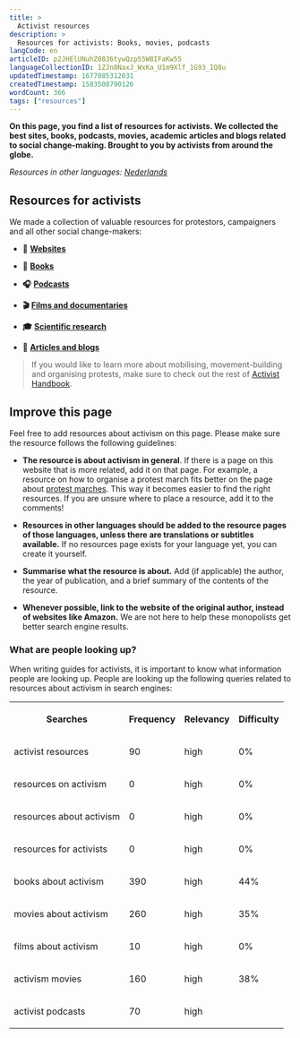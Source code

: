 ```yaml
---
title: >
  Activist resources
description: >
  Resources for activists: Books, movies, podcasts
langCode: en
articleID: p2JHElUNuhZ0836tywQzp55W8IFaKw55
languageCollectionID: 1ZJn8NaxJ_WxKa_U1m9Xlf_1G93_IQ8u
updatedTimestamp: 1677085312031
createdTimestamp: 1583508790126
wordCount: 366
tags: ["resources"]
---
```


**On this page, you find a list of resources for activists. We collected the best sites, books, podcasts, movies, academic articles and blogs related to social change-making. Brought to you by activists from around the globe.**

_Resources in other languages:_ [_Nederlands_](/nl/resources)

## Resources for activists

We made a collection of valuable resources for protestors, campaigners and all other social change-makers:

-   **🔗** [**Websites**](/resources/websites)
    
-   **📕** [**Books**](/resources/books)
    
-   **🎧** [**Podcasts**](/resources/podcasts)
    
-   **🎬** [**Films and documentaries**](/resources/films-documentaries)
    
-   **🎓** [**Scientific research**](/resources/scientific-research)
    
-   **📝** [**Articles and blogs**](/resources/articles-and-blogs)
    

> If you would like to learn more about mobilising, movement-building and organising protests, make sure to check out the rest of [Activist Handbook](/).

## Improve this page

Feel free to add resources about activism on this page. Please make sure the resource follows the following guidelines:

-   **The resource is about activism in general**. If there is a page on this website that is more related, add it on that page. For example, a resource on how to organise a protest march fits better on the page about [protest marches](/tactics/march). This way it becomes easier to find the right resources. If you are unsure where to place a resource, add it to the comments!
    
-   **Resources in other languages should be added to the resource pages of those languages, unless there are translations or subtitles available.** If no resources page exists for your language yet, you can create it yourself.
    
-   **Summarise what the resource is about.** Add (if applicable) the author, the year of publication, and a brief summary of the contents of the resource.
    
-   **Whenever possible, link to the website of the original author, instead of websites like Amazon.** We are not here to help these monopolists get better search engine results.
    

### What are people looking up?

When writing guides for activists, it is important to know what information people are looking up. People are looking up the following queries related to resources about activism in search engines:

<table><tbody><tr><th><p>Searches</p></th><th><p>Frequency</p></th><th><p>Relevancy</p></th><th><p>Difficulty</p></th></tr><tr><td><p>activist resources</p></td><td><p>90</p></td><td><p>high</p></td><td><p>0%</p></td></tr><tr><td><p>resources on activism</p></td><td><p>0</p></td><td><p>high</p></td><td><p>0%</p></td></tr><tr><td><p>resources about activism</p></td><td><p>0</p></td><td><p>high</p></td><td><p>0%</p></td></tr><tr><td><p>resources for activists</p></td><td><p>0</p></td><td><p>high</p></td><td><p>0%</p></td></tr><tr><td><p>books about activism</p></td><td><p>390</p></td><td><p>high</p></td><td><p>44%</p></td></tr><tr><td><p>movies about activism</p></td><td><p>260</p></td><td><p>high</p></td><td><p>35%</p></td></tr><tr><td><p>films about activism</p></td><td><p>10</p></td><td><p>high</p></td><td><p>0%</p></td></tr><tr><td><p>activism movies</p></td><td><p>160</p></td><td><p>high</p></td><td><p>38%</p></td></tr><tr><td><p>activist podcasts</p></td><td><p>70</p></td><td><p>high</p></td><td><p></p></td></tr></tbody></table>